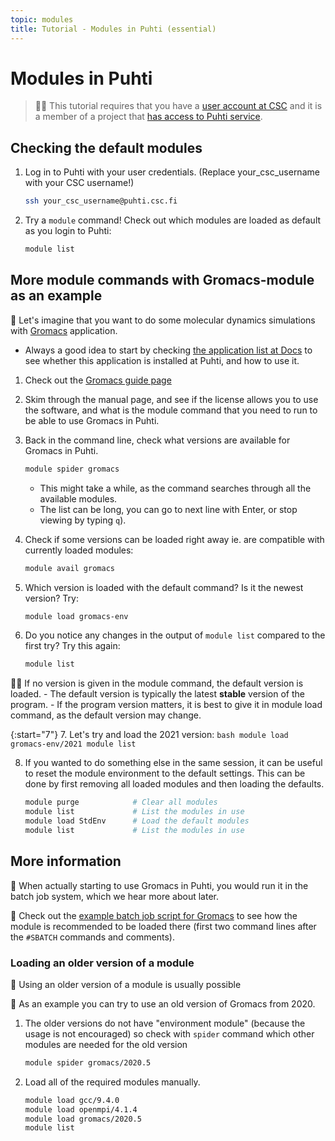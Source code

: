 ```yaml
---
topic: modules
title: Tutorial - Modules in Puhti (essential)
---
```


# Modules in Puhti

> ☝🏻 This tutorial requires that you have a [user account at CSC](https://docs.csc.fi/accounts/how-to-create-new-user-account/) and it is a member of a project that [has access to Puhti service](https://docs.csc.fi/accounts/how-to-add-service-access-for-project/).

## Checking the default modules

1. Log in to Puhti with your user credentials. (Replace your_csc_username with your CSC username!)
    ```bash
    ssh your_csc_username@puhti.csc.fi
    ```

2. Try a `module` command! Check out which modules are loaded as default as you login to Puhti:
    ```bash
    module list
    ```

## More module commands with Gromacs-module as an example 

💬 Let's imagine that you want to do some molecular dynamics simulations with [Gromacs](http://www.gromacs.org/About_Gromacs) application. 
- Always a good idea to start by checking [the application list at Docs](https://docs.csc.fi/apps/) to see whether this application is installed at Puhti, and how to use it. 

1. Check out the [Gromacs guide page](https://docs.csc.fi/apps/gromacs/) 
2. Skim through the manual page, and see if the license allows you to use the software, and what is the module command that you need to run to be able to use Gromacs in Puhti.

3. Back in the command line, check what versions are available for Gromacs in Puhti. 
    ```bash
    module spider gromacs
    ```
    - This might take a while, as the command searches through all the available modules. 
    - The list can be long, you can go to next line with Enter, or stop viewing by typing ```q```).
    
4. Check if some versions can be loaded right away ie. are compatible with currently loaded modules:
    ```bash
    module avail gromacs
    ```

5. Which version is loaded with the default command? Is it the newest version? Try:
    ```bash
    module load gromacs-env
    ```

6. Do you notice any changes in the output of ```module list``` compared to the first try? Try this again:
    ```bash
    module list
    ```  

☝🏻 If no version is given in the module command, the default version is loaded. 
    - The default version is typically the latest **stable** version of the program.
    - If the program version matters, it is best to give it in module load command, as the default version may change.

{:start="7"}
7. Let's try and load the 2021 version:
    ```bash
    module load gromacs-env/2021
    module list
    ```

8. If you wanted to do something else in the same session, it can be useful to reset the module environment to the default settings. This can be done by first removing all loaded modules and then loading the defaults.
    ```bash
    module purge            # Clear all modules
    module list             # List the modules in use
    module load StdEnv      # Load the default modules
    module list             # List the modules in use
    ```

## More information
💭 When actually starting to use Gromacs in Puhti, you would run it in the batch job system, which we hear more about later. 

💭 Check out the [example batch job script for Gromacs](https://docs.csc.fi/apps/gromacs/#example-parallel-batch-script-for-puhti) to see how the module is recommended to be loaded there (first two command lines after the `#SBATCH` commands and comments).

### Loading an older version of a module

💬 Using an older version of a module is usually possible

💬 As an example you can try to use an old version of Gromacs from 2020. 

1. The older versions do not have "environment module" (because the usage is not encouraged) so check with ```spider``` command which other modules are needed for the old version
    ```bash
    module spider gromacs/2020.5
    ```

2. Load all of the required modules manually.
    ```bash
    module load gcc/9.4.0  
    module load openmpi/4.1.4
    module load gromacs/2020.5
    module list
    ```
    
    
